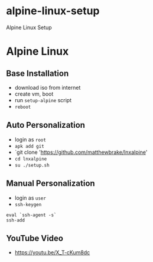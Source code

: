 # alpine-linux-setup
Alpine Linux Setup

# Alpine Linux
## Base Installation
* download iso from internet
* create vm, boot
* run `setup-alpine` script
* `reboot`

## Auto Personalization
* login as `root`
* `apk add git`
* `git clone 'https://github.com/matthewbrake/lnxalpine'
* `cd lnxalpine`
* `su ./setup.sh`

## Manual Personalization
* login as `user`
* `ssh-keygen`

````
eval `ssh-agent -s`
ssh-add
````

## YouTube Video
* https://youtu.be/X_T-cKum8dc


